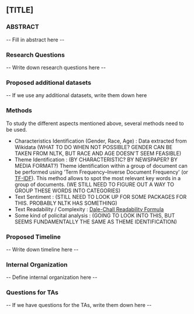 ## [TITLE]

### ABSTRACT

-- Fill in abstract here --

### Research Questions

-- Write down research questions here --

### Proposed additional datasets

-- If we use any additional datasets, write them down here

### Methods

To study the different aspects mentioned above, several methods need to be used.

- Characteristics Identification (Gender, Race, Age) : Data extracted from Wikidata (WHAT TO DO WHEN NOT POSSIBLE? GENDER CAN BE TAKEN FROM NLTK, BUT RACE AND AGE DOESN'T SEEM FEASIBLE)
- Theme Identification : (BY CHARACTERISTIC? BY NEWSPAPER? BY MEDIA FORMAT?) Theme identification within a group of document can be performed using 'Term Frequency–Inverse Document Frequency' (or [TF-IDF](https://en.wikipedia.org/wiki/Tf%E2%80%93idf)). This method allows to spot the most relevant key words in a group of documents. (WE STILL NEED TO FIGURE OUT A WAY TO GROUP THESE WORDS INTO CATEGORIES)
- Text Sentiment : (STILL NEED TO LOOK UP FOR SOME PACKAGES FOR THIS. PROBABLY NLTK HAS SOMETHING)
- Text Readability / Complexity : [Dale-Chall Readability Formula](https://en.wikipedia.org/wiki/Dale%E2%80%93Chall_readability_formula)
- Some kind of policital analysis : (GOING TO LOOK INTO THIS, BUT SEEMS FUNDAMENTALLY THE SAME AS THEME IDENTIFICATION)


### Proposed Timeline

-- Write down timeline here --

### Internal Organization

-- Define internal organization here --

### Questions for TAs

-- If we have questions for the TAs, write them down here --
